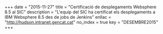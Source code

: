 +++
date        = "2015-11-27"
title       = "Certificació de desplegaments Websphere 8.5 al SIC"
description = "L'equip del SIC ha certificat els desplegaments a IBM Websphere 8.5 des de jobs de Jenkins"
enllac	    = "http://hudson.intranet.gencat.cat"
no_index 	= true
key         = "DESEMBRE2015"
+++
